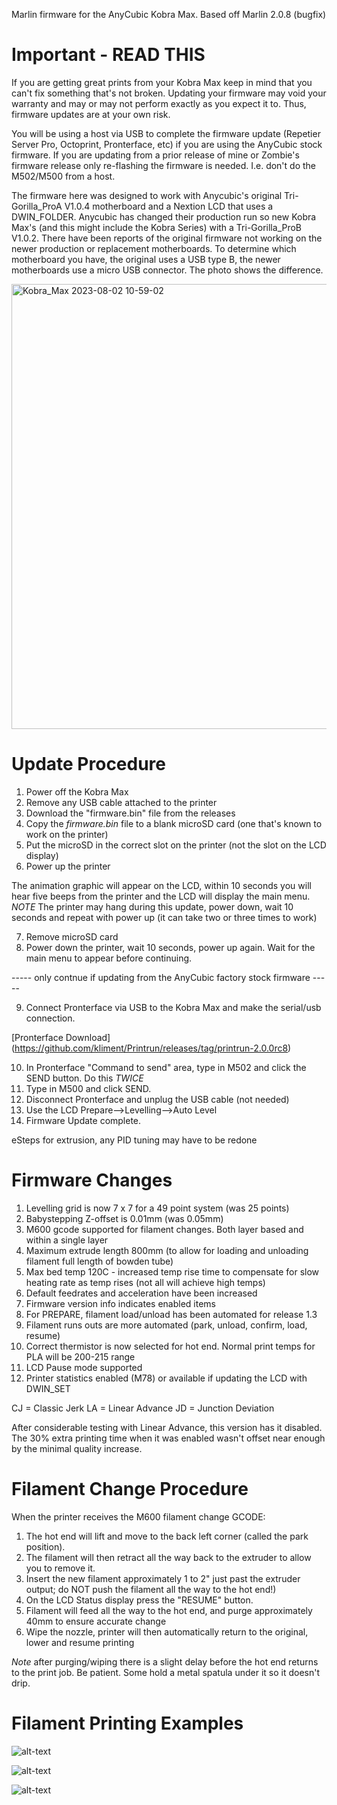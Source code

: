 Marlin firmware for the AnyCubic Kobra Max.
Based off Marlin 2.0.8 (bugfix)

# Important - READ THIS

If you are getting great prints from your Kobra Max keep in mind that you can't fix something that's not broken. Updating your firmware may void your warranty and may or may not perform exactly as you expect it to. Thus, firmware updates are at your own risk.

You will be using a host via USB to complete the firmware update (Repetier Server Pro, Octoprint, Pronterface, etc) if you are using the AnyCubic stock firmware. If you are updating from a prior release of mine or Zombie's firmware release only re-flashing the firmware is needed. I.e. don't do the M502/M500 from a host.

The firmware here was designed to work with Anycubic's original Tri-Gorilla_ProA V1.0.4 motherboard and a Nextion LCD that uses a DWIN_FOLDER. Anycubic has changed their production run so new Kobra Max's (and this might include the Kobra Series) with a Tri-Gorilla_ProB V1.0.2. There have been reports of the original firmware not working on the newer production or replacement motherboards. To determine which motherboard you have, the original uses a USB type B, the newer motherboards use a micro USB connector. The photo shows the difference.

<img width="712" alt="Kobra_Max 2023-08-02 10-59-02" src="https://github.com/wabbitguy/Kobra_Max/assets/8953419/fb21433e-a221-41a9-8b69-c885f36b89a9">

# Update Procedure

1. Power off the Kobra Max
2. Remove any USB cable attached to the printer
3. Download the "firmware.bin" file from the releases
4. Copy the *firmware.bin* file to a blank microSD card (one that's known to work on the printer)
5. Put the microSD in the correct slot on the printer (not the slot on the LCD display)
6. Power up the printer

The animation graphic will appear on the LCD, within 10 seconds you will hear five beeps from the printer and the LCD will display the main menu.
*NOTE* The printer may hang during this update, power down, wait 10 seconds and repeat with power up (it can take two or three times to work)

7. Remove microSD card
8. Power down the printer, wait 10 seconds, power up again. Wait for the main menu to appear before continuing.

----- only contnue if updating from the AnyCubic factory stock firmware -----

9. Connect Pronterface via USB to the Kobra Max and make the serial/usb connection.

[Pronterface Download] (https://github.com/kliment/Printrun/releases/tag/printrun-2.0.0rc8)

10. In Pronterface "Command to send" area, type in M502 and click the SEND button. Do this *TWICE*
11. Type in M500 and click SEND.
12. Disconnect Pronterface and unplug the USB cable (not needed)
13. Use the LCD Prepare-->Levelling-->Auto Level
14. Firmware Update complete.

eSteps for extrusion, any PID tuning may have to be redone

# Firmware Changes

1. Levelling grid is now 7 x 7 for a 49 point system (was 25 points)
2. Babystepping Z-offset is 0.01mm (was 0.05mm)
3. M600 gcode supported for filament changes. Both layer based and within a single layer
4. Maximum extrude length 800mm (to allow for loading and unloading filament full length of bowden tube)
5. Max bed temp 120C - increased temp rise time to compensate for slow heating rate as temp rises (not all will achieve high temps)
6. Default feedrates and acceleration have been increased
7. Firmware version info indicates enabled items
8. For PREPARE, filament load/unload has been automated for release 1.3
9. Filament runs outs are more automated (park, unload, confirm, load, resume)
10. Correct thermistor is now selected for hot end. Normal print temps for PLA will be 200-215 range
11. LCD Pause mode supported
12. Printer statistics enabled (M78) or available if updating the LCD with DWIN_SET

CJ = Classic Jerk
LA = Linear Advance
JD = Junction Deviation

After considerable testing with Linear Advance, this version has it disabled. The 30% extra printing time when it was enabled wasn't offset near enough by the minimal quality increase.

# Filament Change Procedure

When the printer receives the M600 filament change GCODE:
1. The hot end will lift and move to the back left corner (called the park position).
2. The filament will then retract all the way back to the extruder to allow you to remove it.
3. Insert the new filament approximately 1 to 2" just past the extruder output; do NOT push the filament all the way to the hot end!)
4. On the LCD Status display press the  "RESUME" button.
5. Filament will feed all the way to the hot end, and purge approximately 40mm to ensure accurate change
6. Wipe the nozzle, printer will then automatically return to the original, lower and resume printing

*Note* after purging/wiping there is a slight delay before the hot end returns to the print job. Be patient. Some hold a metal spatula under it so it doesn't drip.

# Filament Printing Examples

![alt-text](https://github.com/wabbitguy/Kobra_Max/blob/master/images/layer_change.jpg)

![alt-text](https://github.com/wabbitguy/Kobra_Max/blob/master/images/single_layer_change.jpg)

![alt-text](https://github.com/wabbitguy/Kobra_Max/blob/master/images/end_result.jpg)

